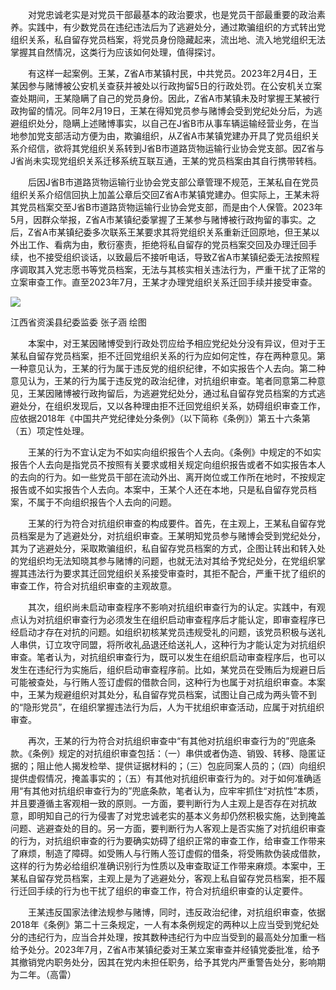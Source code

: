 　　对党忠诚老实是对党员干部最基本的政治要求，也是党员干部最重要的政治素养。实践中，有少数党员在违纪违法后为了逃避处分，通过欺骗组织的方式转出党组织关系，私自留存党员档案，将党员身份隐藏起来，流出地、流入地党组织无法掌握其自然情况，这类行为应该如何处理，值得探讨。

　　有这样一起案例。王某，Z省A市某镇村民，中共党员。2023年2月4日，王某因参与赌博被公安机关查获并被处以行政拘留5日的行政处罚。在公安机关立案查处期间，王某隐瞒了自己的党员身份。因此，Z省A市某镇未及时掌握王某被行政拘留的情况。同年2月19日，王某在得知党员参与赌博会受到党纪处分后，为逃避组织处分，隐瞒上述赌博事实，以自己在J省B市从事车辆运输经营业务，在当地参加党支部活动方便为由，欺骗组织，从Z省A市某镇党建办开具了党员组织关系介绍信，欲将其党组织关系转到J省B市道路货物运输行业协会党支部。因Z省与J省尚未实现党组织关系迁移系统互联互通，王某的党员档案由其自行携带转档。

　　后因J省B市道路货物运输行业协会党支部公章管理不规范，王某私自在党员组织关系介绍信回执上加盖公章后交回Z省A市某镇党建办。但实际上，王某未将其党员档案交至J省B市道路货物运输行业协会党支部，而是由个人保管。2023年5月，因群众举报，Z省A市某镇纪委掌握了王某参与赌博被行政拘留的事实。之后，Z省A市某镇纪委多次联系王某要求其将党组织关系重新迁回原地，但王某以外出工作、看病为由，敷衍塞责，拒绝将私自留存的党员档案交回及办理迁回手续，也不接受组织谈话，以致最后不接听电话，导致Z省A市某镇纪委无法按照程序调取其入党志愿书等党员档案，无法与其核实相关违法行为，严重干扰了正常的立案审查工作。直至2023年7月，王某才办理党组织关系迁回手续并接受审查。

![](https://www.ccdi.gov.cn/hdjln/ywtt/202407/W020240726686119182911.jpeg)

江西省资溪县纪委监委 张子涵 绘图

　　本案中，对王某因赌博受到行政处罚应给予相应党纪处分没有异议，但对于王某私自留存党员档案，拒不迁回党组织关系的行为应如何定性，存在两种意见。第一种意见认为，王某的行为属于违反党的组织纪律，不如实报告个人去向。第二种意见认为，王某的行为属于违反党的政治纪律，对抗组织审查。笔者同意第二种意见，王某因赌博被行政拘留后，为逃避党纪处分，通过私自留存党员档案的方式逃避处分，在组织发现后，又以各种理由拒不迁回党组织关系，妨碍组织审查工作，应依据2018年《中国共产党纪律处分条例》（以下简称《条例》）第五十六条第（五）项定性处理。

　　王某的行为不宜认定为不如实向组织报告个人去向。《条例》中规定的不如实报告个人去向是指党员不按照有关要求或相关规定向组织报告或者不如实报告本人的去向的行为。如一些党员干部在流动外出、离开岗位或工作所在地时，不按规定报告或不如实报告个人去向。本案中，王某个人还在本地，只是私自留存党员档案，不属于不向组织报告个人去向的问题。

　　王某的行为符合对抗组织审查的构成要件。首先，在主观上，王某私自留存党员档案是为了逃避处分，对抗组织审查。王某明知党员参与赌博会受到党纪处分，其为了逃避处分，采取欺骗组织，私自留存党员档案的方式，企图让转出和转入处的党组织均无法知晓其参与赌博的问题，也就无法对其给予党纪处分，在党组织掌握其违法行为要求其迁回党组织关系接受审查时，其拒不配合，严重干扰了组织的审查工作，符合对抗组织审查的主观故意。

　　其次，组织尚未启动审查程序不影响对抗组织审查行为的认定。实践中，有观点认为对抗组织审查行为必须发生在组织启动审查程序后才能认定，即审查程序已经启动才存在对抗的问题。如组织初核某党员违规受礼的问题，该党员积极与送礼人串供，订立攻守同盟，将所收礼品退还给送礼人，这种行为才能认定为对抗组织审查。笔者认为，对抗组织审查行为，既可以发生在组织启动审查程序后，也可以发生在违纪行为实施后，组织启动审查程序前。比如，某党员在受贿后为规避日后可能被查处，与行贿人签订虚假的借款合同，这种行为也属于对抗组织审查。本案中，王某为规避组织对其处分，私自留存党员档案，试图让自己成为两头管不到的“隐形党员”，在组织掌握违法行为后，人为干扰组织审查活动，应属于对抗组织审查。

　　再次，王某的行为符合对抗组织审查中“有其他对抗组织审查行为的”兜底条款。《条例》规定的对抗组织审查包括：（一）串供或者伪造、销毁、转移、隐匿证据的；阻止他人揭发检举、提供证据材料的；（三）包庇同案人员的；（四）向组织提供虚假情况，掩盖事实的；（五）有其他对抗组织审查行为的。对于如何准确适用“有其他对抗组织审查行为的”兜底条款，笔者认为，应牢牢抓住“对抗性”本质，并且要遵循主客观相一致的原则。一方面，要判断行为人主观上是否存在对抗故意，即明知自己的行为侵害了对党忠诚老实的基本义务却仍然积极实施，达到掩盖问题、逃避查处的目的。另一方面，要判断行为人客观上是否实施了对抗组织审查的行为，对抗组织审查的行为要确实妨碍了组织正常的审查工作，给审查工作带来了麻烦，制造了障碍。如受贿人与行贿人签订虚假的借条，将受贿款伪装成借款，这样的行为势必给组织准确识别行为性质以及审查取证工作带来麻烦。本案中，王某私自留存党员档案，主观上是为了逃避处分，客观上私自留存党员档案，拒不履行迁回手续的行为也干扰了组织的审查工作，符合对抗组织审查的认定要件。

　　王某违反国家法律法规参与赌博，同时，违反政治纪律，对抗组织审查，依据2018年《条例》第二十三条规定，一人有本条例规定的两种以上应当受到党纪处分的违纪行为，应当合并处理，按其数种违纪行为中应当受到的最高处分加重一档给予处分。2023年7月，Z省A市某镇纪委对王某立案审查并经镇党委批准，给予其撤销党内职务处分，因其在党内未担任职务，给予其党内严重警告处分，影响期为二年。（高雷）